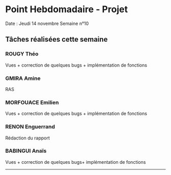 # Point Hebdomadaire - Projet

Date : Jeudi 14 novembre
Semaine n°10

## Tâches réalisées cette semaine

### ROUGY Théo
Vues + correction de quelques bugs + implémentation de fonctions

### GMIRA Amine
RAS

### MORFOUACE Emilien
Vues + correction de quelques bugs  + implémentation de fonctions

### RENON Enguerrand
Rédaction du rapport

### BABINGUI Anaïs
Vues + correction de quelques bugs+ implémentation de fonctions

---

